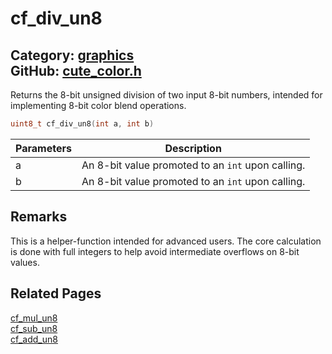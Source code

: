 [](../header.md ':include')

# cf_div_un8

Category: [graphics](/api_reference?id=graphics)  
GitHub: [cute_color.h](https://github.com/RandyGaul/cute_framework/blob/master/include/cute_color.h)  
---

Returns the 8-bit unsigned division of two input 8-bit numbers, intended for implementing 8-bit color blend operations.

```cpp
uint8_t cf_div_un8(int a, int b)
```

Parameters | Description
--- | ---
a | An 8-bit value promoted to an `int` upon calling.
b | An 8-bit value promoted to an `int` upon calling.

## Remarks

This is a helper-function intended for advanced users.
The core calculation is done with full integers to help avoid intermediate overflows on 8-bit values.

## Related Pages

[cf_mul_un8](/graphics/cf_mul_un8.md)  
[cf_sub_un8](/graphics/cf_sub_un8.md)  
[cf_add_un8](/graphics/cf_add_un8.md)  
